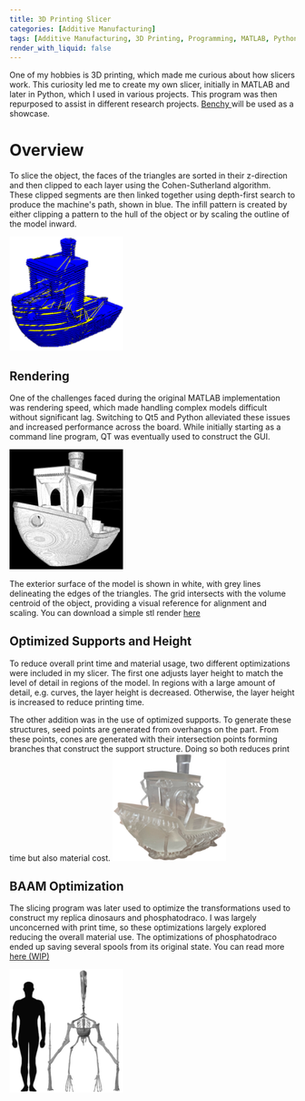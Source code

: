 ```yaml
---
title: 3D Printing Slicer
categories: [Additive Manufacturing]
tags: [Additive Manufacturing, 3D Printing, Programming, MATLAB, Python]
render_with_liquid: false
---
```


One of my hobbies is 3D printing, which made me curious about how slicers work. This curiosity led me to create my own slicer, initially in MATLAB and later in Python, which I used in various projects. This program was then repurposed to assist in different research projects. [Benchy <span class="fa-solid fa-arrow-up-right-from-square"/>](https://www.thingiverse.com/thing:763622) will be used as a showcase.

# Overview

To slice the object, the faces of the triangles are sorted in their z-direction and then clipped to each layer using the Cohen-Sutherland algorithm. These clipped segments are then linked together using depth-first search to produce the machine's path, shown in blue. The infill pattern is created by either clipping a pattern to the hull of the object or by scaling the outline of the model inward.

<img src="pictures/slicer/Slicer_Circleless.png" alt="Slicer Ex" width="200"/>
<!-- ![Slicer Ex](pictures/slicer/Slicer_Circleless.png "Title") -->

## Rendering

One of the challenges faced during the original MATLAB implementation was rendering speed, which made handling complex models difficult without significant lag. Switching to Qt5 and Python alleviated these issues and increased performance across the board. While initially starting as a command line program, QT was eventually used to construct the GUI. 

<img src="pictures/slicer/stl_Viewer.png" alt="Render Ex" width="200"/>
<!-- ![Render Ex](pictures/slicer/stl_Viewer.png "Title") -->

The exterior surface of the model is shown in white, with grey lines delineating the edges of the triangles. The grid intersects with the volume centroid of the object, providing a visual reference for alignment and scaling. You can download a simple stl render [here <span class="fab fa-github"/>](https://github.com/asmonta/Binary-STL-Renderer)

## Optimized Supports and Height
To reduce overall print time and material usage, two different optimizations were included in my slicer. The first one adjusts layer height to match the level of detail in regions of the model. In regions with a large amount of detail, e.g. curves, the layer height is decreased. Otherwise, the layer height is increased to reduce printing time.

The other addition was in the use of optimized supports. To generate these structures, seed points are generated from overhangs on the part. From these points, cones are generated with their intersection points forming branches that construct the support structure.  Doing so both reduces print time but also material cost.
<img src="pictures/slicer/boat_only.png" alt="Boat with Tree Support" width="200"/>
<!-- ![Boat with Tree Support](pictures/slicer/boat_only.png "Title") -->

## BAAM Optimization
The slicing program was later used to optimize the transformations used to construct my replica dinosaurs and phosphatodraco. I was largely unconcerned with print time, so these optimizations largely explored reducing the overall material use. The optimizations of phosphatodraco ended up saving several spools from its original state. You can read more [here (WIP)](https://google.com/) 

<img src="pictures/slicer/Pho_Comparison.png" alt="Phosphate Draco size" width="200"/>
<!-- ![Phosphate Draco size](pictures/slicer/Pho_Comparison.png "Title") -->